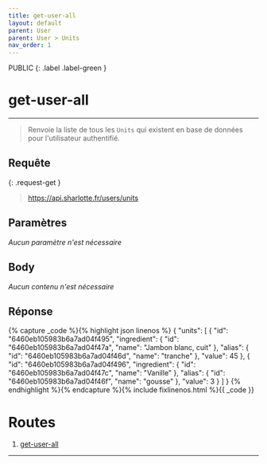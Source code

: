```yaml
---
title: get-user-all
layout: default
parent: User
parent: User > Units
nav_order: 1
---
```


PUBLIC
{: .label .label-green }

<!-- DÉBUT DE LA ROUTE -->
# get-user-all
----

> Renvoie la liste de tous les `Units` qui existent en base de données pour l'utilisateur authentifié.

## Requête

{: .request-get }
> https://api.sharlotte.fr/users/units

## Paramètres
*Aucun paramètre n'est nécessaire*

## Body
*Aucun contenu n'est nécessaire*

## Réponse
{% capture _code %}{% highlight json linenos %}
{
    "units": [
        {
            "id": "6460eb105983b6a7ad04f495",
            "ingredient": {
                "id": "6460eb105983b6a7ad04f47a",
                "name": "Jambon blanc, cuit"
            },
            "alias": {
                "id": "6460eb105983b6a7ad04f46d",
                "name": "tranche"
            },
            "value": 45
        },
        {
            "id": "6460eb105983b6a7ad04f496",
            "ingredient": {
                "id": "6460eb105983b6a7ad04f47c",
                "name": "Vanille"
            },
            "alias": {
                "id": "6460eb105983b6a7ad04f46f",
                "name": "gousse"
            },
            "value": 3
        }
    ]
}
{% endhighlight %}{% endcapture %}{% include fixlinenos.html %}{{ _code }}
<!-- FIN DE LA ROUTE -->

# Routes

1. [get-user-all]

----

[get-user-all]: get-user-all.html
